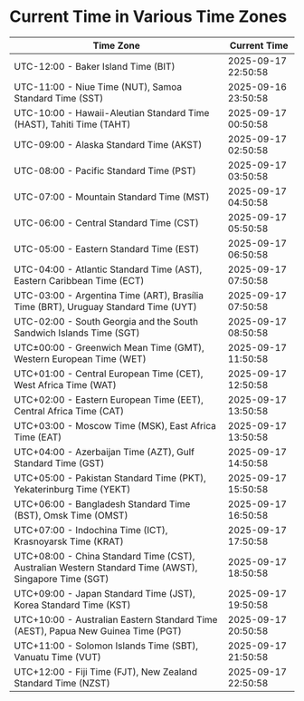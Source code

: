 # Current Time in Various Time Zones

| Time Zone | Current Time |
|-----------|--------------|
| UTC-12:00 - Baker Island Time (BIT) | 2025-09-17 22:50:58 |
| UTC-11:00 - Niue Time (NUT), Samoa Standard Time (SST) | 2025-09-16 23:50:58 |
| UTC-10:00 - Hawaii-Aleutian Standard Time (HAST), Tahiti Time (TAHT) | 2025-09-17 00:50:58 |
| UTC-09:00 - Alaska Standard Time (AKST) | 2025-09-17 02:50:58 |
| UTC-08:00 - Pacific Standard Time (PST) | 2025-09-17 03:50:58 |
| UTC-07:00 - Mountain Standard Time (MST) | 2025-09-17 04:50:58 |
| UTC-06:00 - Central Standard Time (CST) | 2025-09-17 05:50:58 |
| UTC-05:00 - Eastern Standard Time (EST) | 2025-09-17 06:50:58 |
| UTC-04:00 - Atlantic Standard Time (AST), Eastern Caribbean Time (ECT) | 2025-09-17 07:50:58 |
| UTC-03:00 - Argentina Time (ART), Brasília Time (BRT), Uruguay Standard Time (UYT) | 2025-09-17 07:50:58 |
| UTC-02:00 - South Georgia and the South Sandwich Islands Time (SGT) | 2025-09-17 08:50:58 |
| UTC±00:00 - Greenwich Mean Time (GMT), Western European Time (WET) | 2025-09-17 11:50:58 |
| UTC+01:00 - Central European Time (CET), West Africa Time (WAT) | 2025-09-17 12:50:58 |
| UTC+02:00 - Eastern European Time (EET), Central Africa Time (CAT) | 2025-09-17 13:50:58 |
| UTC+03:00 - Moscow Time (MSK), East Africa Time (EAT) | 2025-09-17 13:50:58 |
| UTC+04:00 - Azerbaijan Time (AZT), Gulf Standard Time (GST) | 2025-09-17 14:50:58 |
| UTC+05:00 - Pakistan Standard Time (PKT), Yekaterinburg Time (YEKT) | 2025-09-17 15:50:58 |
| UTC+06:00 - Bangladesh Standard Time (BST), Omsk Time (OMST) | 2025-09-17 16:50:58 |
| UTC+07:00 - Indochina Time (ICT), Krasnoyarsk Time (KRAT) | 2025-09-17 17:50:58 |
| UTC+08:00 - China Standard Time (CST), Australian Western Standard Time (AWST), Singapore Time (SGT) | 2025-09-17 18:50:58 |
| UTC+09:00 - Japan Standard Time (JST), Korea Standard Time (KST) | 2025-09-17 19:50:58 |
| UTC+10:00 - Australian Eastern Standard Time (AEST), Papua New Guinea Time (PGT) | 2025-09-17 20:50:58 |
| UTC+11:00 - Solomon Islands Time (SBT), Vanuatu Time (VUT) | 2025-09-17 21:50:58 |
| UTC+12:00 - Fiji Time (FJT), New Zealand Standard Time (NZST) | 2025-09-17 22:50:58 |
